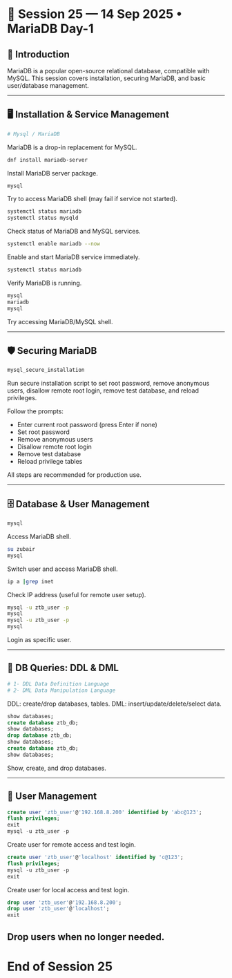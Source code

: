 # 📅 Session 25 — 14 Sep 2025 • MariaDB Day-1

## 🔹 Introduction
MariaDB is a popular open-source relational database, compatible with MySQL. This session covers installation, securing MariaDB, and basic user/database management.

---

## 🖥️ Installation & Service Management

```bash
# Mysql / MariaDB
```
MariaDB is a drop-in replacement for MySQL.

```bash
dnf install mariadb-server
```
Install MariaDB server package.

```bash
mysql
```
Try to access MariaDB shell (may fail if service not started).

```bash
systemctl status mariadb
systemctl status mysqld
```
Check status of MariaDB and MySQL services.

```bash
systemctl enable mariadb --now
```
Enable and start MariaDB service immediately.

```bash
systemctl status mariadb
```
Verify MariaDB is running.

```bash
mysql
mariadb
mysql
```
Try accessing MariaDB/MySQL shell.

---

## 🛡️ Securing MariaDB

```bash
mysql_secure_installation
```
Run secure installation script to set root password, remove anonymous users, disallow remote root login, remove test database, and reload privileges.

Follow the prompts:
- Enter current root password (press Enter if none)
- Set root password
- Remove anonymous users
- Disallow remote root login
- Remove test database
- Reload privilege tables

All steps are recommended for production use.

---

## 🗄️ Database & User Management

```bash
mysql
```
Access MariaDB shell.

```bash
su zubair
mysql
```
Switch user and access MariaDB shell.

```bash
ip a |grep inet
```
Check IP address (useful for remote user setup).

```bash
mysql -u ztb_user -p
mysql
mysql -u ztb_user -p
mysql
```
Login as specific user.

---

## 📝 DB Queries: DDL & DML

```bash
# 1- DDL Data Definition Language
# 2- DML Data Manipulation Language
```
DDL: create/drop databases, tables. DML: insert/update/delete/select data.

```sql
show databases;
create database ztb_db;
show databases;
drop database ztb_db;
show databases;
create database ztb_db;
show databases;
```
Show, create, and drop databases.

---

## 👤 User Management

```sql
create user 'ztb_user'@'192.168.8.200' identified by 'abc@123';
flush privileges;
exit
mysql -u ztb_user -p
```
Create user for remote access and test login.

```sql
create user 'ztb_user'@'localhost' identified by 'c@123';
flush privileges;
mysql -u ztb_user -p
exit
```
Create user for local access and test login.

```sql
drop user 'ztb_user'@'192.168.8.200';
drop user 'ztb_user'@'localhost';
exit
```
Drop users when no longer needed.
---
# End of Session 25